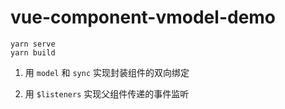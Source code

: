 # vue-component-vmodel-demo
```
yarn serve
yarn build
```

1. 用 `model` 和 `sync` 实现封装组件的双向绑定
  
2. 用 `$listeners` 实现父组件传递的事件监听

